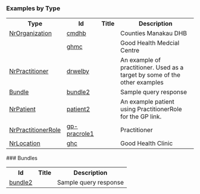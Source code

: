 ### Examples by Type

<table>
<tr><th> Type </th><th> Id </th><th> Title </th><th> Description </th></tr>
<tr><td><a href='StructureDefinition-NrOrganization.html'>NrOrganization</a></td><td><a href='Organization-cmdhb.json.html'>cmdhb</a></td><td></td><td>Counties Manakau DHB</td></tr>
<tr><td></td><td><a href='Organization-ghmc.json.html'>ghmc</a></td><td></td><td>Good Health Medcial Centre</td></tr>
<tr><td><a href='StructureDefinition-NrPractitioner.html'>NrPractitioner</a></td><td><a href='Practitioner-drwelby.json.html'>drwelby</a></td><td></td><td>An example of practitioner. Used as a target by some of the other examples</td></tr>
<tr><td><a href='StructureDefinition-Bundle.html'>Bundle</a></td><td><a href='Bundle-bundle2.json.html'>bundle2</a></td><td></td><td>Sample query response</td></tr>
<tr><td><a href='StructureDefinition-NrPatient.html'>NrPatient</a></td><td><a href='Patient-patient2.json.html'>patient2</a></td><td></td><td>An example patient using PractitionerRole for the GP link.</td></tr>
<tr><td><a href='StructureDefinition-NrPractitionerRole.html'>NrPractitionerRole</a></td><td><a href='PractitionerRole-gp-pracrole1.json.html'>gp-pracrole1</a></td><td></td><td>Practitioner</td></tr>
<tr><td><a href='StructureDefinition-NrLocation.html'>NrLocation</a></td><td><a href='Location-ghc.json.html'>ghc</a></td><td></td><td>Good Health Clinic</td></tr>
</table>
### Bundles

<table>
<tr><th> Id </th><th> Title </th><th> Description </th></tr>
<tr><td><a href='http://clinfhir.com/bundleVisualizer.html?id=bundle2&server=http://home.clinfhir.com:8054/baseR4/' target='_blank'>bundle2</a></td><td></td><td>Sample query response</td></tr>
</table>